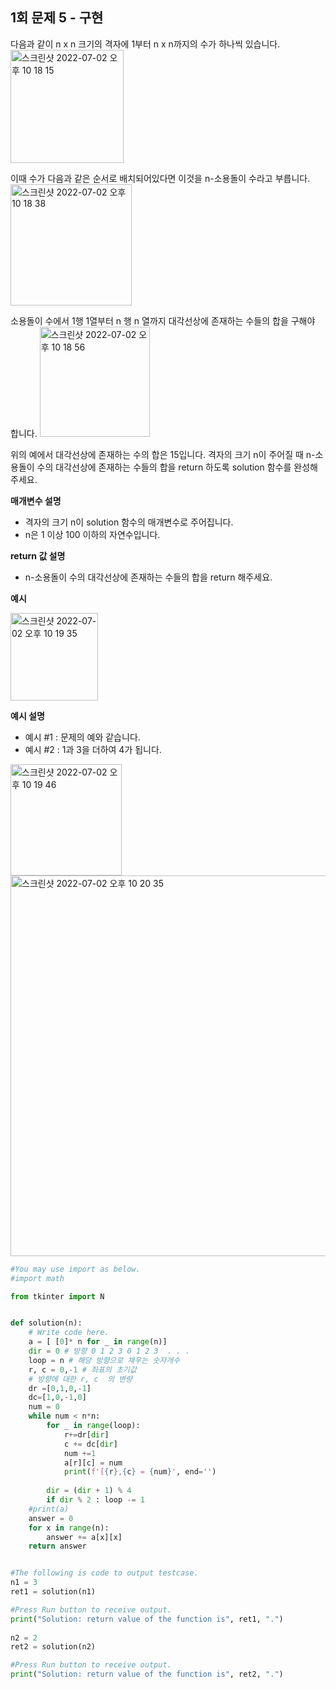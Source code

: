 ## 1회 문제 5 - 구현
다음과 같이 n x n 크기의 격자에 1부터 n x n까지의 수가 하나씩 있습니다.
<img width="181" alt="스크린샷 2022-07-02 오후 10 18 15" src="https://user-images.githubusercontent.com/80513699/177002474-31714782-9596-4ec1-9c48-40de0058196f.png">

이때 수가 다음과 같은 순서로 배치되어있다면 이것을 n-소용돌이 수라고 부릅니다.
<img width="194" alt="스크린샷 2022-07-02 오후 10 18 38" src="https://user-images.githubusercontent.com/80513699/177002489-b7b851fb-302f-4f43-99c7-8c9ab96dd7e1.png">

소용돌이 수에서 1행 1열부터 n 행 n 열까지 대각선상에 존재하는 수들의 합을 구해야 합니다.
<img width="176" alt="스크린샷 2022-07-02 오후 10 18 56" src="https://user-images.githubusercontent.com/80513699/177002501-86436387-b9ff-46be-9e86-3f4f1c34ef55.png">


위의 예에서 대각선상에 존재하는 수의 합은 15입니다. 격자의 크기 n이 주어질 때 n-소용돌이 수의 대각선상에 존재하는 수들의 합을 return 하도록 solution 함수를 완성해주세요.

**매개변수 설명**
  - 격자의 크기 n이 solution 함수의 매개변수로 주어집니다.
  - n은 1 이상 100 이하의 자연수입니다.

**return 값 설명**
  - n-소용돌이 수의 대각선상에 존재하는 수들의 합을 return 해주세요.

**예시** 

<img width="140" alt="스크린샷 2022-07-02 오후 10 19 35" src="https://user-images.githubusercontent.com/80513699/177002522-3fea84c1-2b3c-4408-8d0a-e40c887b7691.png">

**예시 설명**
  - 예시 #1 : 문제의 예와 같습니다.
  - 예시 #2 : 1과 3을 더하여 4가 됩니다.   
<img width="178" alt="스크린샷 2022-07-02 오후 10 19 46" src="https://user-images.githubusercontent.com/80513699/177002530-72fd48cb-d441-49f8-bec4-b79b27c096a0.png">

<img width="609" alt="스크린샷 2022-07-02 오후 10 20 35" src="https://user-images.githubusercontent.com/80513699/177002568-d4a35037-0202-42f8-ab26-b9f81812afb6.png">

```python
#You may use import as below.
#import math

from tkinter import N


def solution(n):
    # Write code here.
    a = [ [0]* n for _ in range(n)]
    dir = 0 # 방향 0 1 2 3 0 1 2 3  . . . 
    loop = n # 해당 방향으로 채우는 숫자개수 
    r, c = 0,-1 # 좌표의 초기값
    # 방향에 대한 r, c  의 변량
    dr =[0,1,0,-1]
    dc=[1,0,-1,0]
    num = 0
    while num < n*n:
        for _ in range(loop):
            r+=dr[dir]
            c += dc[dir]
            num +=1
            a[r][c] = num
            print(f'[{r},{c} = {num}', end='')
        
        dir = (dir + 1) % 4
        if dir % 2 : loop -= 1
    #print(a)
    answer = 0
    for x in range(n):
        answer += a[x][x]
    return answer


#The following is code to output testcase.
n1 = 3
ret1 = solution(n1)

#Press Run button to receive output. 
print("Solution: return value of the function is", ret1, ".")
    
n2 = 2
ret2 = solution(n2)

#Press Run button to receive output. 
print("Solution: return value of the function is", ret2, ".")


```
